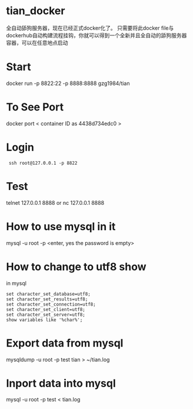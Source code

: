 # tian_docker

全自动舔狗服务器，现在已经正式docker化了。
只需要将此docker file与dockerhub自动构建流程挂钩，你就可以得到一个全新并且全自动的舔狗服务器容器，可以在任意地点启动

# Start

docker run  -p 8822:22 -p 8888:8888  gzg1984/tian

# To See Port
docker port <  container ID as 4438d734edc0 >

#  Login 
```
 ssh root@127.0.0.1 -p 8822
```

# Test
 telnet 127.0.0.1 8888
 or
 nc 127.0.0.1 8888

# How to use mysql in it
mysql -u root -p
<enter, yes the password is empty>

#  How to  change  to utf8 show
in mysql
```
set character_set_database=utf8;
set character_set_results=utf8;
set character_set_connection=utf8;
set character_set_client=utf8;
set character_set_server=utf8;
show variables like '%char%';
```

#  Export  data from  mysql 
mysqldump  -u root -p test tian >  ~/tian.log

#  Inport  data into mysql
mysql -u root -p   test < tian.log


